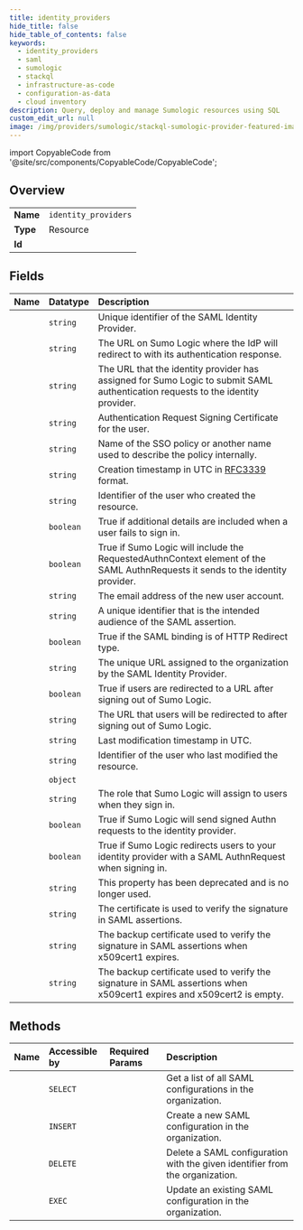 ```yaml
---
title: identity_providers
hide_title: false
hide_table_of_contents: false
keywords:
  - identity_providers
  - saml
  - sumologic    
  - stackql
  - infrastructure-as-code
  - configuration-as-data
  - cloud inventory
description: Query, deploy and manage Sumologic resources using SQL
custom_edit_url: null
image: /img/providers/sumologic/stackql-sumologic-provider-featured-image.png
---
```


import CopyableCode from '@site/src/components/CopyableCode/CopyableCode';




## Overview
<table><tbody>
<tr><td><b>Name</b></td><td><code>identity_providers</code></td></tr>
<tr><td><b>Type</b></td><td>Resource</td></tr>
<tr><td><b>Id</b></td><td><CopyableCode code="sumologic.saml.identity_providers" /></td></tr>
</tbody></table>

## Fields
| Name | Datatype | Description |
|:-----|:---------|:------------|
| <CopyableCode code="id" /> | `string` | Unique identifier of the SAML Identity Provider. |
| <CopyableCode code="assertionConsumerUrl" /> | `string` | The URL on Sumo Logic where the IdP will redirect to with its authentication response. |
| <CopyableCode code="authnRequestUrl" /> | `string` | The URL that the identity provider has assigned for Sumo Logic to submit SAML authentication requests to the identity provider. |
| <CopyableCode code="certificate" /> | `string` | Authentication Request Signing Certificate for the user. |
| <CopyableCode code="configurationName" /> | `string` | Name of the SSO policy or another name used to describe the policy internally. |
| <CopyableCode code="createdAt" /> | `string` | Creation timestamp in UTC in [RFC3339](https://tools.ietf.org/html/rfc3339) format. |
| <CopyableCode code="createdBy" /> | `string` | Identifier of the user who created the resource. |
| <CopyableCode code="debugMode" /> | `boolean` | True if additional details are included when a user fails to sign in. |
| <CopyableCode code="disableRequestedAuthnContext" /> | `boolean` | True if Sumo Logic will include the RequestedAuthnContext element of the SAML AuthnRequests it sends to the identity provider. |
| <CopyableCode code="emailAttribute" /> | `string` | The email address of the new user account. |
| <CopyableCode code="entityId" /> | `string` | A unique identifier that is the intended audience of the SAML assertion. |
| <CopyableCode code="isRedirectBinding" /> | `boolean` | True if the SAML binding is of HTTP Redirect type. |
| <CopyableCode code="issuer" /> | `string` | The unique URL assigned to the organization by the SAML Identity Provider. |
| <CopyableCode code="logoutEnabled" /> | `boolean` | True if users are redirected to a URL after signing out of Sumo Logic. |
| <CopyableCode code="logoutUrl" /> | `string` | The URL that users will be redirected to after signing out of Sumo Logic. |
| <CopyableCode code="modifiedAt" /> | `string` | Last modification timestamp in UTC. |
| <CopyableCode code="modifiedBy" /> | `string` | Identifier of the user who last modified the resource. |
| <CopyableCode code="onDemandProvisioningEnabled" /> | `object` |  |
| <CopyableCode code="rolesAttribute" /> | `string` | The role that Sumo Logic will assign to users when they sign in. |
| <CopyableCode code="signAuthnRequest" /> | `boolean` | True if Sumo Logic will send signed Authn requests to the identity provider. |
| <CopyableCode code="spInitiatedLoginEnabled" /> | `boolean` | True if Sumo Logic redirects users to your identity provider with a SAML AuthnRequest when signing in. |
| <CopyableCode code="spInitiatedLoginPath" /> | `string` | This property has been deprecated and is no longer used. |
| <CopyableCode code="x509cert1" /> | `string` | The certificate is used to verify the signature in SAML assertions. |
| <CopyableCode code="x509cert2" /> | `string` | The backup certificate used to verify the signature in SAML assertions when x509cert1 expires. |
| <CopyableCode code="x509cert3" /> | `string` | The backup certificate used to verify the signature in SAML assertions when x509cert1 expires and x509cert2 is empty. |
## Methods
| Name | Accessible by | Required Params | Description |
|:-----|:--------------|:----------------|:------------|
| <CopyableCode code="getIdentityProviders" /> | `SELECT` | <CopyableCode code="region" /> | Get a list of all SAML configurations in the organization. |
| <CopyableCode code="createIdentityProvider" /> | `INSERT` | <CopyableCode code="data__configurationName, data__issuer, data__x509cert1, region" /> | Create a new SAML configuration in the organization. |
| <CopyableCode code="deleteIdentityProvider" /> | `DELETE` | <CopyableCode code="id, region" /> | Delete a SAML configuration with the given identifier from the organization. |
| <CopyableCode code="updateIdentityProvider" /> | `EXEC` | <CopyableCode code="id, data__configurationName, data__issuer, data__x509cert1, region" /> | Update an existing SAML configuration in the organization. |

